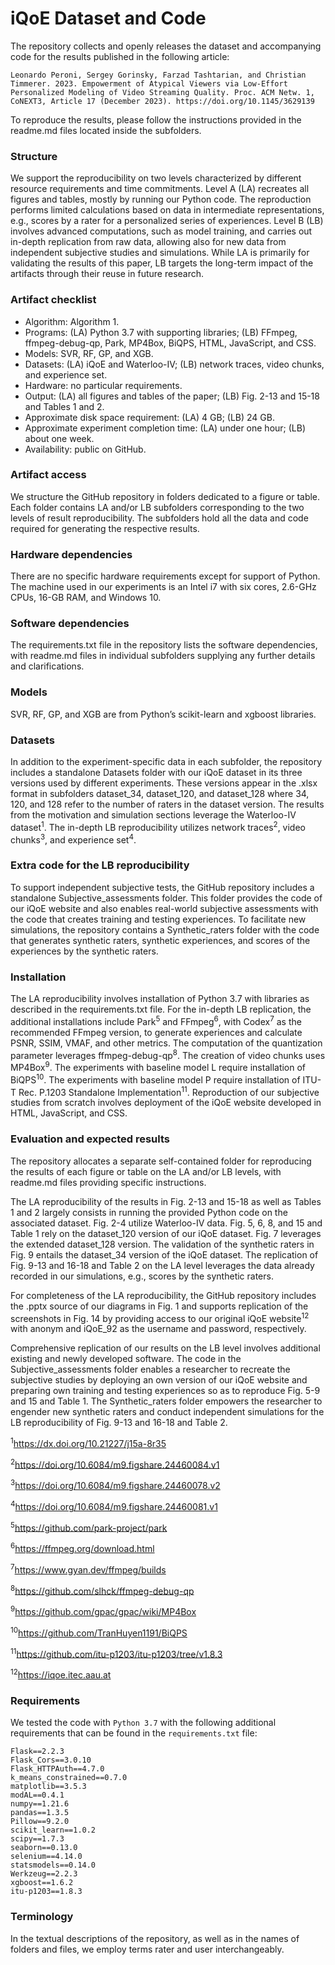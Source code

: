 # iQoE Dataset and Code
The repository collects and openly releases the dataset and accompanying code for the results published in the following article: 
    
    Leonardo Peroni, Sergey Gorinsky, Farzad Tashtarian, and Christian Timmerer. 2023. Empowerment of Atypical Viewers via Low-Effort Personalized Modeling of Video Streaming Quality. Proc. ACM Netw. 1, CoNEXT3, Article 17 (December 2023). https://doi.org/10.1145/3629139 

To reproduce the results, please follow the instructions provided in the readme.md files located inside the subfolders.

### Structure
We support the reproducibility on two levels characterized by different resource requirements and time commitments. Level A (LA) recreates all figures and tables, mostly by running
our Python code. The reproduction performs limited calculations based on data in intermediate representations, e.g., scores by a rater for a personalized series of experiences. Level B (LB) involves advanced computations, such as model training, and carries out in-depth replication from raw
data, allowing also for new data from independent subjective studies and simulations. While LA is
primarily for validating the results of this paper, LB targets the long-term impact of the artifacts
through their reuse in future research.

### Artifact checklist
- Algorithm: Algorithm 1.
- Programs: (LA) Python 3.7 with supporting libraries; (LB) FFmpeg, ffmpeg-debug-qp, Park, MP4Box, BiQPS, HTML, JavaScript, and CSS.
- Models: SVR, RF, GP, and XGB.
- Datasets: (LA) iQoE and Waterloo-IV; (LB) network traces, video chunks, and experience set.
- Hardware: no particular requirements.
- Output: (LA) all figures and tables of the paper; (LB) Fig. 2-13 and 15-18 and Tables 1 and 2.
- Approximate disk space requirement: (LA) 4 GB; (LB) 24 GB.
- Approximate experiment completion time: (LA) under one hour; (LB) about one week.
- Availability: public on GitHub.

### Artifact access
We structure the GitHub repository in folders dedicated to a figure or table. Each folder contains LA and/or LB
subfolders corresponding to the two levels of result reproducibility. The subfolders hold all the data
and code required for generating the respective results.
### Hardware dependencies
There are no specific hardware requirements except for support of
Python. The machine used in our experiments is an Intel i7 with six cores, 2.6-GHz CPUs, 16-GB
RAM, and Windows 10.
### Software dependencies 
The requirements.txt file in the repository lists the software dependencies, with readme.md files in individual subfolders supplying any further details and clarifications.
### Models
SVR, RF, GP, and XGB are from Python’s scikit-learn and xgboost libraries.
### Datasets
In addition to the experiment-specific data in each subfolder, the repository includes a standalone Datasets folder with our iQoE dataset in its three versions used by different
experiments. These versions appear in the .xlsx format in subfolders dataset_34, dataset_120, and
dataset_128 where 34, 120, and 128 refer to the number of raters in the dataset version. The results from the motivation and simulation sections leverage the Waterloo-IV dataset<sup>1</sup>. The in-depth LB
reproducibility utilizes network traces<sup>2</sup>, video chunks<sup>3</sup>, and experience set<sup>4</sup>.

### Extra code for the LB reproducibility
To support independent subjective tests, the GitHub repository includes a standalone Subjective_assessments folder. This folder provides the code of our
iQoE website and also enables real-world subjective assessments with the code that creates training
and testing experiences. To facilitate new simulations, the repository contains a Synthetic_raters
folder with the code that generates synthetic raters, synthetic experiences, and scores of the
experiences by the synthetic raters.

### Installation
The LA reproducibility involves installation of Python 3.7 with libraries as described in the
requirements.txt file. For the in-depth LB replication, the additional installations include Park<sup>5</sup> and
FFmpeg<sup>6</sup>, with Codex<sup>7</sup> as the recommended FFmpeg version, to generate experiences and
calculate PSNR, SSIM, VMAF, and other metrics. The computation of the quantization parameter
leverages ffmpeg-debug-qp<sup>8</sup>. The creation of video chunks uses MP4Box<sup>9</sup>. The experiments with baseline
model L require installation of BiQPS<sup>10</sup>. The experiments with baseline
model P require installation of ITU-T Rec. P.1203 Standalone Implementation<sup>11</sup>. Reproduction of our subjective studies from scratch involves
deployment of the iQoE website developed in HTML, JavaScript, and CSS.

### Evaluation and expected results
The repository allocates a separate self-contained folder for reproducing the results of each figure or table on the LA and/or LB levels, with readme.md files providing
specific instructions.

The LA reproducibility of the results in Fig. 2-13 and 15-18 as well as Tables 1 and 2 largely
consists in running the provided Python code on the associated dataset. Fig. 2-4 utilize Waterloo-IV
data. Fig. 5, 6, 8, and 15 and Table 1 rely on the dataset_120 version of our iQoE dataset. Fig. 7
leverages the extended dataset_128 version. The validation of the synthetic raters in Fig. 9 entails
the dataset_34 version of the iQoE dataset. The replication of Fig. 9-13 and 16-18 and Table 2 on the
LA level leverages the data already recorded in our simulations, e.g., scores by the synthetic raters.

For completeness of the LA reproducibility, the GitHub repository includes the .pptx source of
our diagrams in Fig. 1 and supports replication of the screenshots in Fig. 14 by providing access to
our original iQoE website<sup>12</sup> with anonym and iQoE_92 as the username and password, respectively.

Comprehensive replication of our results on the LB level involves additional existing and newly
developed software. The code in the Subjective_assessments folder enables a researcher to recreate
the subjective studies by deploying an own version of our iQoE website and preparing own training
and testing experiences so as to reproduce Fig. 5-9 and 15 and Table 1. The Synthetic_raters folder
empowers the researcher to engender new synthetic raters and conduct independent simulations for
the LB reproducibility of Fig. 9-13 and 16-18 and Table 2.

<sup>1</sup>https://dx.doi.org/10.21227/j15a-8r35

<sup>2</sup>https://doi.org/10.6084/m9.figshare.24460084.v1

<sup>3</sup>https://doi.org/10.6084/m9.figshare.24460078.v2

<sup>4</sup>https://doi.org/10.6084/m9.figshare.24460081.v1

<sup>5</sup>https://github.com/park-project/park

<sup>6</sup>https://ffmpeg.org/download.html

<sup>7</sup>https://www.gyan.dev/ffmpeg/builds

<sup>8</sup>https://github.com/slhck/ffmpeg-debug-qp

<sup>9</sup>https://github.com/gpac/gpac/wiki/MP4Box

<sup>10</sup>https://github.com/TranHuyen1191/BiQPS

<sup>11</sup>https://github.com/itu-p1203/itu-p1203/tree/v1.8.3

<sup>12</sup>https://iqoe.itec.aau.at

### Requirements

We tested the code with `Python 3.7` with the following additional requirements that can be found in the `requirements.txt` file:

```
Flask==2.2.3
Flask_Cors==3.0.10
Flask_HTTPAuth==4.7.0
k_means_constrained==0.7.0
matplotlib==3.5.3
modAL==0.4.1
numpy==1.21.6
pandas==1.3.5
Pillow==9.2.0
scikit_learn==1.0.2
scipy==1.7.3
seaborn==0.13.0
selenium==4.14.0
statsmodels==0.14.0
Werkzeug==2.2.3
xgboost==1.6.2
itu-p1203==1.8.3
```

### Terminology
In the textual descriptions of the repository, as well as in the names of folders and files, we employ terms rater and user interchangeably.
